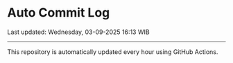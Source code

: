 # Auto Commit Log

Last updated: Wednesday, 03-09-2025 16:13 WIB

---

This repository is automatically updated every hour using GitHub Actions.

